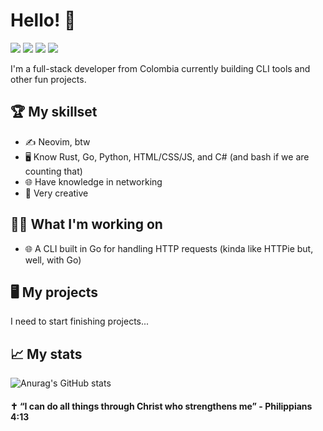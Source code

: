# Hello! 👋
![](https://img.shields.io/badge/rust-red?style=for-the-badge&logo=rust)
![](https://img.shields.io/badge/html-orange?style=for-the-badge&logo=html5&logoColor=white)
![](https://img.shields.io/badge/javascript-yellow?style=for-the-badge&logo=javascript&logoColor=white)
![](https://img.shields.io/badge/go-21bbff?style=for-the-badge&logo=go&logoColor=white)

I'm a full-stack developer from Colombia currently building CLI tools and other fun projects.

## 🏆 My skillset
- ✍️ Neovim, btw
- 🖥️ Know Rust, Go, Python, HTML/CSS/JS, and C# (and bash if we are counting that)
- 🌐 Have knowledge in networking
- 📕 Very creative

## 🧑‍💻 What I'm working on
- 🌐 A CLI built in Go for handling HTTP requests (kinda like HTTPie but, well, with Go)

## 🖥️ My projects
I need to start finishing projects...

## 📈 My stats
![Anurag's GitHub stats](https://github-readme-stats.vercel.app/api?username=sxnt7x&theme=nord&hide=prs&hide_border=true&bg_color=00000000)

#### ✝️ “I can do all things through Christ who strengthens me” - Philippians 4:13
